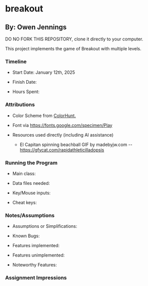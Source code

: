# breakout
## By: Owen Jennings


DO NO FORK THIS REPOSITORY, clone it directly to your computer.


This project implements the game of Breakout with multiple levels.

### Timeline

 * Start Date: January 12th, 2025

 * Finish Date: 

 * Hours Spent:



### Attributions

 * Color Scheme from [ColorHunt.](https://colorhunt.co/palettes/pastel)
 * Font via https://fonts.google.com/specimen/Play
 
 * Resources used directly (including AI assistance)
   * El Capitan spinning beachball GIF by madebyjw.com -- https://gfycat.com/rapidathleticilladopsis


### Running the Program

 * Main class:

 * Data files needed: 

 * Key/Mouse inputs:

 * Cheat keys:



### Notes/Assumptions

 * Assumptions or Simplifications:

 * Known Bugs:

 * Features implemented:

 * Features unimplemented:

 * Noteworthy Features:



### Assignment Impressions


